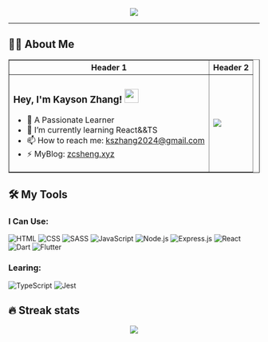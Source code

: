 <p align="center">
  <a href="https://github.com/DenverCoder1/readme-typing-svg"><img src="https://readme-typing-svg.herokuapp.com?color=%2336BCF7&size=40&center=true&vCenter=true&width=600&height=60&lines=Welcome+to+my+profile!"></a>
</p>
<hr/>

<h2>👨‍💻 About Me</h2>

<table border="1">
  <tr>
      <th>Header 1</th>
      <th>Header 2</th>
  </tr>
  <tr>
      <td>
        <h3>
          Hey, I'm Kayson Zhang!
          <!-- This is provided by others -->
          <img src="https://media.giphy.com/media/hvRJCLFzcasrR4ia7z/giphy.gif" width="28">
          </h3>
          <ul>
            <li>🔭 A Passionate Learner</li>
            <li>🌱 I’m currently learning React&&TS</li>
            <li>📫 How to reach me: <a href="kszhang2024@gmail.com">kszhang2024@gmail.com</a></li>
            <li>⚡ MyBlog: <a href="www.zcsheng.xyz">zcsheng.xyz</a></li>
          </ul>
      </td>
      <td>
        <p>
          <a href="https://github.com/anuraghazra/github-readme-stats">
            <img src="https://github-readme-stats.vercel.app/api/top-langs/?username=kszhang2024&layout=compact">
          </a>
        </p>
      </td>
  </tr>
</table>

<h2>🛠️ My Tools</h2>

<h3>I Can Use: </h3>
<img alt="HTML" src="https://img.shields.io/badge/HTML-E34F26.svg?logo=html5&logoColor=white">
<img alt="CSS" src="https://img.shields.io/badge/CSS-1572B6.svg?logo=css3&logoColor=white">
<img alt="SASS" src="https://img.shields.io/badge/Sass-hotpink.svg?logo=SASS&logoColor=white">
<img alt="JavaScript" src="https://img.shields.io/badge/JavaScript-F7DF1E.svg?logo=javascript&logoColor=black">
<img alt="Node.js" src="https://img.shields.io/badge/Node.js-43853D.svg?logo=node.js&logoColor=white">
<img alt="Express.js" src="https://img.shields.io/badge/Express.js-404d59.svg?logo=express&logoColor=white">
<img alt="React" src="https://img.shields.io/badge/React-20232a.svg?logo=react&logoColor=%2361DAFB">
<img alt="Dart" src="https://img.shields.io/badge/Dart-15A6C4.svg?logo=dart&logoColor=white">
<img alt="Flutter" src="https://img.shields.io/badge/Flutter-02569B.svg?logo=flutter&logoColor=white">

<h3>Learing:</h3>
<img alt="TypeScript" src="https://img.shields.io/badge/TypeScript-007ACC.svg?logo=typescript&logoColor=white">
<img alt="Jest" src="https://img.shields.io/badge/Jest-C21325.svg?logo=jest&logoColor=white">

<h2>🔥 Streak stats</h2>
<p align="center">
<a href="https://github.com/ashutosh00710/github-readme-activity-graph">
  <img src="https://activity-graph.herokuapp.com/graph?username=kszhang2024&theme=react-dark">
</a>
</p>
